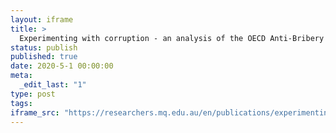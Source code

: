 ```yaml
---
layout: iframe
title: >
  Experimenting with corruption - an analysis of the OECD Anti-Bribery Convention through the lens of experimentalism
status: publish
published: true
date: 2020-5-1 00:00:00
meta:
  _edit_last: "1"
type: post
tags:
iframe_src: "https://researchers.mq.edu.au/en/publications/experimenting-with-corruption-an-analysis-of-the-oecd-anti-briber"
---
```

        